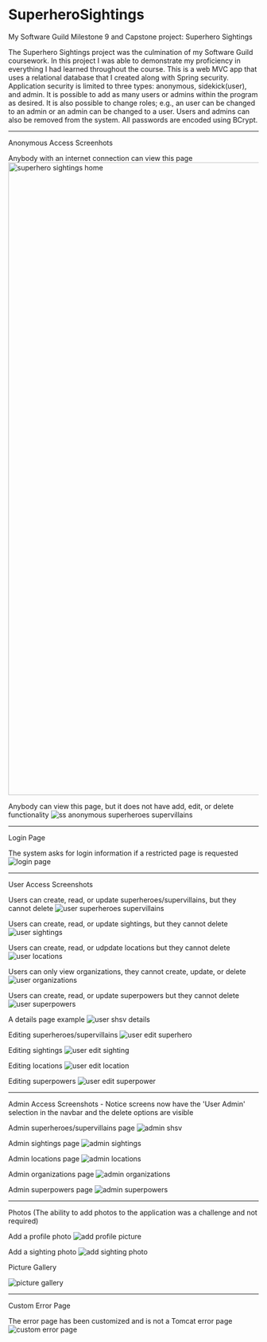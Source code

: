# SuperheroSightings
My Software Guild Milestone 9 and Capstone project:  Superhero Sightings

The Superhero Sightings project was the culmination of my Software Guild coursework.  In this project I was able to demonstrate my proficiency in everything I had learned throughout the course.  This is a web MVC app that uses a relational database that I created along with Spring security.  Application security is limited to three types:  anonymous, sidekick(user), and admin.  It is possible to add as many users or admins within the program as desired.  It is also possible to change roles; e.g., an user can be changed to an admin or an admin can be changed to a user.  Users and admins can also be removed from the system.  All passwords are encoded using BCrypt.
_______________________________________________________________________________________________________________

Anonymous Access Screenhots

Anybody with an internet connection can view this page
<img width="1271" alt="superhero sightings home" src="https://user-images.githubusercontent.com/30512121/44425506-11daed00-a55a-11e8-8c85-a443a2eef3a0.png">

Anybody can view this page, but it does not have add, edit, or delete functionality
![ss anonymous superheroes supervillains](https://user-images.githubusercontent.com/30512121/44425524-1acbbe80-a55a-11e8-9838-9fa41ea3d126.png)

_______________________________________________________________________________________________________________

Login Page

The system asks for login information if a restricted page is requested
![login page](https://user-images.githubusercontent.com/30512121/44426152-e35e1180-a55b-11e8-9e3b-728431b9c97f.png)

_______________________________________________________________________________________________________________

User Access Screenshots

Users can create, read, or update superheroes/supervillains, but they cannot delete
![user superheroes supervillains](https://user-images.githubusercontent.com/30512121/44425537-26b78080-a55a-11e8-9e75-e70ce703d109.png)

Users can create, read, or update sightings, but they cannot delete
![user sightings](https://user-images.githubusercontent.com/30512121/44425863-1e137a00-a55b-11e8-8790-cbb9d4283aab.png)

Users can create, read, or udpdate locations but they cannot delete
![user locations](https://user-images.githubusercontent.com/30512121/44425867-210e6a80-a55b-11e8-9aad-9d84b5057166.png)

Users can only view organizations, they cannot create, update, or delete
![user organizations](https://user-images.githubusercontent.com/30512121/44425871-24095b00-a55b-11e8-9495-a42ffa50a5c1.png)

Users can create, read, or update superpowers but they cannot delete
![user superpowers](https://user-images.githubusercontent.com/30512121/44426105-c6294300-a55b-11e8-90f1-7eee9aba7ee6.png)

A details page example
![user shsv details](https://user-images.githubusercontent.com/30512121/44426133-d5a88c00-a55b-11e8-9b78-248e641f79f7.png)

Editing superheroes/supervillains
![user edit superhero](https://user-images.githubusercontent.com/30512121/44426138-d93c1300-a55b-11e8-8833-66552f846ad2.png)

Editing sightings
![user edit sighting](https://user-images.githubusercontent.com/30512121/44426142-dc370380-a55b-11e8-93ee-88365280218e.png)

Editing locations
![user edit location](https://user-images.githubusercontent.com/30512121/44428290-ecea7800-a561-11e8-9b31-c4701024b35a.png)

Editing superpowers
![user edit superpower](https://user-images.githubusercontent.com/30512121/44426150-e0fbb780-a55b-11e8-9adf-d3c9bacc4ba2.png)

_______________________________________________________________________________________________________________

Admin Access Screenshots - Notice screens now have the 'User Admin' selection in the navbar and the delete options are visible

Admin superheroes/supervillains page
![admin shsv](https://user-images.githubusercontent.com/30512121/44426159-e8bb5c00-a55b-11e8-9d9f-1f9c5f059847.png)

Admin sightings page
![admin sightings](https://user-images.githubusercontent.com/30512121/44426161-eb1db600-a55b-11e8-8039-a9c9d5282882.png)

Admin locations page
![admin locations](https://user-images.githubusercontent.com/30512121/44426164-ed801000-a55b-11e8-83fc-81f02adac3d4.png)

Admin organizations page
![admin organizations](https://user-images.githubusercontent.com/30512121/44426168-ef49d380-a55b-11e8-8926-c1bea70106b6.png)

Admin superpowers page
![admin superpowers](https://user-images.githubusercontent.com/30512121/44426169-f1ac2d80-a55b-11e8-8bbf-3a40f7ef6266.png)

_______________________________________________________________________________________________________________

Photos (The ability to add photos to the application was a challenge and not required)

Add a profile photo
![add profile picture](https://user-images.githubusercontent.com/30512121/44426109-c9243380-a55b-11e8-8c41-c8af206a7694.png)

Add a sighting photo
![add sighting photo](https://user-images.githubusercontent.com/30512121/44426116-ccb7ba80-a55b-11e8-9790-4907a0351c5c.png)

Picture Gallery

![picture gallery](https://user-images.githubusercontent.com/30512121/44426125-d2ad9b80-a55b-11e8-937a-2ce6a3a9b712.png)

_______________________________________________________________________________________________________________

Custom Error Page

The error page has been customized and is not a Tomcat error page
![custom error page](https://user-images.githubusercontent.com/30512121/44426154-e5c06b80-a55b-11e8-861f-5eda5632248e.png)


